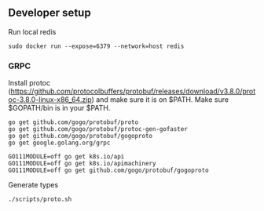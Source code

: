 ## Developer setup
Run local redis 
```
sudo docker run --expose=6379 --network=host redis
```

### GRPC
Install protoc (https://github.com/protocolbuffers/protobuf/releases/download/v3.8.0/protoc-3.8.0-linux-x86_64.zip) and make sure it is on $PATH.
Make sure $GOPATH/bin is in your $PATH.

```
go get github.com/gogo/protobuf/proto
go get github.com/gogo/protobuf/protoc-gen-gofaster
go get github.com/gogo/protobuf/gogoproto
go get google.golang.org/grpc

GO111MODULE=off go get k8s.io/api
GO111MODULE=off go get k8s.io/apimachinery
GO111MODULE=off go get github.com/gogo/protobuf/gogoproto

```

Generate types

```
./scripts/proto.sh
```
